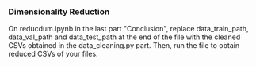 ### Dimensionality Reduction

On reducdum.ipynb in the last part "Conclusion", replace data_train_path, data_val_path and data_test_path at the end of the file with the cleaned CSVs obtained in the data_cleaning.py part. Then, run the file to obtain reduced CSVs of your files.